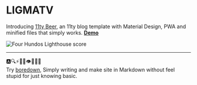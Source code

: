# LIGMATV

Introducing [11ty Beer](https://github.com/LIGMATV/11ty-beer), an 11ty blog template with Material Design, PWA and minified files that simply works. [**Demo**](https://11ty-beer.vercel.app/)

![Four Hundos Lighthouse score](https://github.com/user-attachments/assets/3fb56bec-92d5-4908-a7dc-7e199c1e5544)

---

🅰️🔍⚡💯🐥👁️🎨📝➗  
Try [boredown](https://github.com/LIGMATV/boredown), Simply writing and make site in Markdown without feel stupid for just knowing basic.
